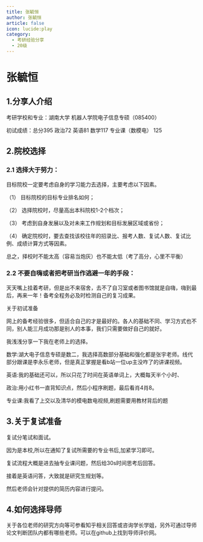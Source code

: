 ```yaml
---
title: 张毓恒
author: 张毓恒
article: false
icon: lucide:play
category:
  - 考研经验分享
  - 20级
---
```


# 张毓恒

## 1.分享人介绍 

考研学校和专业：湖南大学 机器人学院电子信息专硕（085400）

初试成绩：总分395  政治72 英语81 数学117 专业课（数模电） 125

## 2.院校选择 

### 2.1 选择大于努力：

目标院校一定要考虑自身的学习能力去选择，主要考虑以下因素。

（1） 目标院校的目标专业排名如何；

（2） 选择院校时，尽量高出本科院校1-2个档次；

（3） 考虑到自身发展以及对未来工作规划和目标发展区域或省份；

（4） 确定院校时，要去查找该校往年的招录比、报考人数、复试人数、复试比例、成绩计算方式等因素。

总之，择校时不能太高（容易当炮灰）也不能太低（考了高分，心里不平衡）

### 2.2 不要自嗨或者把考研当作逃避一年的手段：  

天天嘴上挂着考研，但是出不来宿舍，去不了自习室或者图书馆就是自嗨，嗨到最后，再来一年！备考全程务必及时检测自己的复习成果。

关于初试准备 

网上的备考经验很多，但适合自己的才是最好的。各人的基础不同、学习方式也不同，别人能三月成功那是别人的本事，我们只需要做好自己的就好。

我浅浅分享一下我在老师上的选择。

数学:湖大电子信息专硕是数二，我选择高数部分基础和强化都是张宇老师。线代部分跟课是李永乐老师，但是真正掌握是看b站一位up主没咋了的讲课视频。

英语:我的基础还可以，所以只花了时间在英语单词上，大概每天半个小时、

政治:用小红书一直背知识点，然后小程序刷题，最后看肖4肖8。

专业课:我看了上交以及清华的模电数电视频,刷题需要用教材背后的题

## 3.关于复试准备 

复试分笔试和面试。

因为是本校,所以在通知了复试所需要的专业书后,加紧学习即可。

复试流程大概是进去抽专业课问题，然后给30s时间思考后回答。

接着是英语问答，大致就是研究生规划等。

然后老师会针对提供的简历内容进行提问。

## 4.如何选择导师 

关于各位老师的研究方向等可参看知乎相关回答或咨询学长学姐，另外可通过导师论文判断团队内都有哪些老师。可以在github上找到导师评价网。


